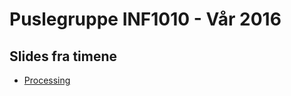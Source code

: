 # Puslegruppe INF1010 - Vår 2016

## Slides fra timene
- [Processing](http://slides.com/evestera/inf1010-processing/)
